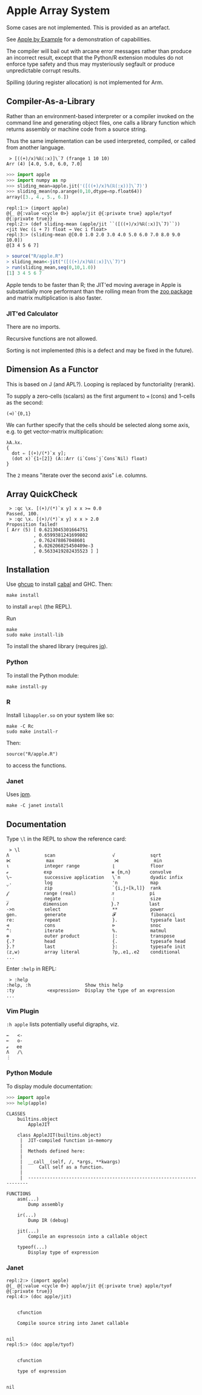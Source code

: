 # Apple Array System

Some cases are not implemented. This is provided as an artefact.

See [Apple by Example](https://vmchale.github.io/apple/) for a demonstration of capabilities.

The compiler will bail out with arcane error messages rather than
produce an incorrect result, except that the Python/R extension modules do not
enforce type safety and thus may mysteriously segfault or produce unpredictable corrupt results.

Spilling (during register allocation) is not implemented for Arm.

## Compiler-As-a-Library

Rather than an environment-based interpreter or a compiler invoked on the
command line and generating object files, one calls a library function which
returns assembly or machine code from a source string.

Thus the same implementation can be used interpreted, compiled, or called from
another language.

```
 > [((+)/x)%ℝ(:x)]\`7 (frange 1 10 10)
Arr (4) [4.0, 5.0, 6.0, 7.0]
```

```python
>>> import apple
>>> import numpy as np
>>> sliding_mean=apple.jit('([((+)/x)%(ℝ(:x))]\`7)')
>>> sliding_mean(np.arange(0,10,dtype=np.float64))
array([3., 4., 5., 6.])
```

```janet
repl:1:> (import apple)
@{_ @{:value <cycle 0>} apple/jit @{:private true} apple/tyof @{:private true}}
repl:2:> (def sliding-mean (apple/jit ``([((+)/x)%ℝ(:x)]\`7)``))
<jit Vec (i + 7) float → Vec i float>
repl:3:> (sliding-mean @[0.0 1.0 2.0 3.0 4.0 5.0 6.0 7.0 8.0 9.0 10.0])
@[3 4 5 6 7]
```

```R
> source("R/apple.R")
> sliding_mean<-jit("([((+)/x)%ℝ(:x)]\\`7)")
> run(sliding_mean,seq(0,10,1.0))
[1] 3 4 5 6 7
```

Apple tends to be faster than R; the JIT'ed moving average in Apple is substantially more performant than the rolling mean from
the [zoo package](https://cran.r-project.org/web/packages/zoo/index.html) and
matrix multiplication is also faster.

### JIT'ed Calculator

There are no imports.

Recursive functions are not allowed.

Sorting is not implemented (this is a defect and may be fixed in the future).

## Dimension As a Functor

This is based on J (and APL?). Looping is replaced by functoriality (rerank).

To supply a zero-cells (scalars) as the first argument to `⊲` (cons) and 1-cells as the second:

```
(⊲)`{0,1}
```

We can further specify that the cells should be selected along some axis, e.g.
to get vector-matrix multiplication:

```
λA.λx.
{
  dot ⇐ [(+)/(*)`x y];
  (dot x)`{1∘[2]} (A::Arr (i`Cons`j`Cons`Nil) float)
}
```

The `2` means "iterate over the second axis" i.e. columns.

## Array QuickCheck

```
 > :qc \x. [(+)/(*)`x y] x x >= 0.0
Passed, 100.
 > :qc \x. [(+)/(*)`x y] x x > 2.0
Proposition failed!
[ Arr (5) [ 0.6213045301664751
          , 0.6599381241699802
          , 0.762478867048601
          , 6.026206825450409e-3
          , 0.5633419282435523 ] ]
```

## Installation

Use [ghcup](https://www.haskell.org/ghcup/) to install [cabal](https://www.haskell.org/cabal/) and GHC. Then:

```
make install
```

to install `arepl` (the REPL).

Run

```
make
sudo make install-lib
```

To install the shared library (requires [jq](https://jqlang.github.io/jq/)).

### Python

To install the Python module:

```
make install-py
```

### R

Install `libappler.so` on your system like so:

```
make -C Rc
sudo make install-r
```

Then:

```
source("R/apple.R")
```

to access the functions.

### Janet

Uses [jpm](https://janet-lang.org/docs/jpm.html).

```
make -C janet install
```

## Documentation

Type `\l` in the REPL to show the reference card:

```
 > \l
Λ             scan                     √             sqrt
⋉             max                      ⋊             min
⍳             integer range            ⌊             floor
ℯ             exp                      ⨳ {m,n}       convolve
\~            successive application   \`n           dyadic infix
_.            log                      'n            map
`             zip                      `{i,j∘[k,l]}  rank
𝒻             range (real)             𝜋             pi
_             negate                   :             size
𝓉             dimension                }.?           last
->n           select                   **            power
gen.          generate                 𝓕             fibonacci
re:           repeat                   }.            typesafe last
⊲             cons                     ⊳             snoc
^:            iterate                  %.            matmul
⊗             outer product            |:            transpose
{.?           head                     {.            typesafe head
}.?           last                     }:            typesafe init
⟨z,w⟩         array literal            ?p,.e1,.e2    conditional
...
```

Enter `:help` in REPL:

```
 > :help
:help, :h                    Show this help
:ty            <expression>  Display the type of an expression
...
```

### Vim Plugin

`:h apple` lists potentially useful digraphs, viz.

```
←   <-
⟜   o-
ℯ   ee
Λ   /\
⋮
```

### Python Module

To display module documentation:

```python
>>> import apple
>>> help(apple)
```

```
CLASSES
    builtins.object
        AppleJIT

    class AppleJIT(builtins.object)
     |  JIT-compiled function in-memory
     |
     |  Methods defined here:
     |
     |  __call__(self, /, *args, **kwargs)
     |      Call self as a function.
     |
     |  ----------------------------------------------------------------------

FUNCTIONS
    asm(...)
        Dump assembly

    ir(...)
        Dump IR (debug)

    jit(...)
        Compile an expressoin into a callable object

    typeof(...)
        Display type of expression
```

### Janet

```janet
repl:2:> (import apple)
@{_ @{:value <cycle 0>} apple/jit @{:private true} apple/tyof @{:private true}}
repl:4:> (doc apple/jit)


    cfunction

    Compile source string into Janet callable


nil
repl:5:> (doc apple/tyof)


    cfunction

    type of expression


nil
```
